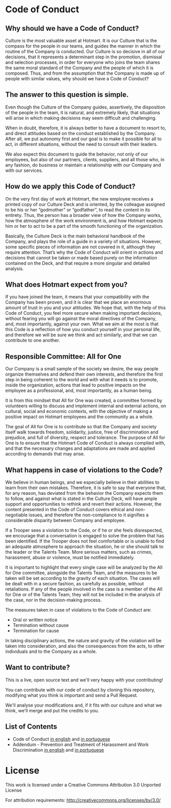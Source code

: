 # Code of Conduct

## Why should we have a Code of Conduct?

Culture is the most valuable asset at Hotmart. It is our Culture that is the compass for the people in our teams, and guides the manner in which the routine of the Company is conducted. Our Culture is so decisive in all of our decisions, that it represents a determinant step in the promotion, dismissal and selection processes, in order for everyone who joins the team shares the same moral standard of the Company and the people of which it is composed. Thus, and from the assumption that the Company is made up of people with similar values, why should we have a Code of Conduct?

## The answer to this question is simple.

Even though the Culture of the Company guides, assertively, the disposition of the people in the team, it is natural, and extremely likely, that situations will arise in which making decisions may seem difficult and challenging.

When in doubt, therefore, it is always better to have a document to resort to, and direct attitudes based on the conduct established by the Company. After all, we put autonomy first and our goal is to make it possible for all to act, in different situations, without the need to consult with their leaders.

We also expect this document to guide the behavior, not only of our employees, but also of our partners, clients, suppliers, and all those who, in any fashion, do business or maintain a relationship with our Company and with our services.

## How do we apply this Code of Conduct?

On the very first day of work at Hotmart, the new employee receives a printed copy of our Culture Deck and is oriented, by the colleague assigned to be his or her “godmother” or “godfather”, to read the content in its entirety. Thus, the person has a broader view of how the Company works, how the atmosphere of the work environment is, and how Hotmart expects him or her to act to be a part of the smooth functioning of the organization.

Basically, the Culture Deck is the main behavioral handbook of the Company, and plays the role of a guide in a variety of situations. However, some specific pieces of information are not covered in it, although they require attention. That’s why the Code of Conduct will orient in actions and decisions that cannot be taken or made based purely on the information contained on the Deck, and that require a more singular and detailed analysis.

## What does Hotmart expect from you?

If you have joined the team, it means that your compatibility with the Company has been proven, and it is clear that we place an enormous amount of trust in you and your attitudes. We hope that, with the help of this Code of Conduct, you feel more secure when making important decisions, without fearing you will go against the moral directives of the Company, and, most importantly, against your own. What we aim at the most is that this Code is a reflection of how you conduct yourself in your personal life, and therefore we will be sure we think and act similarly, and that we can contribute to one another.

## Responsible Committee: All for One

Our Company is a small sample of the society we desire, the way people organize themselves and defend their own interests, and therefore the first step in being coherent to the world and with what it needs is to promote, inside the organization, actions that lead to positive impacts on the employee as a professional, and, most importantly, as a human being.

It is from this mindset that All for One was created, a committee formed by volunteers willing to discuss and implement internal and external actions, on cultural, social and economic contexts, with the objective of making a positive impact on Hotmart employees and the community as a whole.

The goal of All for One is to contribute so that the Company and society itself walk towards freedom, solidarity, justice, free of discrimination and prejudice, and full of diversity, respect and tolerance. The purpose of All for One is to ensure that the Hotmart Code of Conduct is always complied with, and that the necessary changes and adaptations are made and applied according to demands that may arise.

## What happens in case of violations to the Code?

We believe in human beings, and we especially believe in their abilities to learn from their own mistakes. Therefore, it is safe to say that everyone that, for any reason, has deviated from the behavior the Company expects them to follow, and against what is stated in the Culture Deck, will have ample support and opportunities to rethink and revert their actions. However, the content presented in the Code of Conduct covers ethical and non-negotiable issues, and therefore the non-compliance to it signifies a considerable disparity between Company and employee.

If a Trooper sees a violation to the Code, or if he or she feels disrespected, we encourage that a conversation is engaged to solve the problem that has been identified. If the Trooper does not feel comfortable or is unable to find an adequate atmosphere to approach the situation, he or she should talk to the leader or the Talents Team. More serious matters, such as crimes, harassment, abuse or violence, must be notified immediately.

It is important to highlight that every single case will be analyzed by the All for One committee, alongside the Talents Team, and the measures to be taken will be set according to the gravity of each situation. The cases will be dealt with in a secure fashion, as carefully as possible, without retaliations. If any of the people involved in the case is a member of the All for One or of the Talents Team, they will not be included in the analysis of the case, nor in the decision-making process.

The measures taken in case of violations to the Code of Conduct are:

* Oral or written notice
* Termination without cause
* Termination for cause

In taking disciplinary actions, the nature and gravity of the violation will be taken into consideration, and also the consequences from the acts, to other individuals and to the Company as a whole.

## Want to contribute?

This is a live, open source text and we'll very happy with your contributing!

You can contribute with our code of conduct by cloning this repository, modifying what you think is important and send a Pull Request.

We'll analyse your modifications and, if it fits with our culture and what we think, we'll merge and put the credits to you.

## List of Contents

* Code of Conduct [in english](CODEOFCONUDCT_EN.md) and [in portuguese](CODEOFCONUDCT_PTBR.md)
* Addendum - Prevention and Treatment of Harassment and Work Discrimination [in english](CODEOFCONDUCT_ADDENDUM_1_EN.md) and [in portuguese](CODEOFCONDUCT_ADDENDUM_1_EN.md)

# License

This work is licensed under a Creative Commons Attribution 3.0 Unported License

For attribution requirements: http://creativecommons.org/licenses/by/3.0/